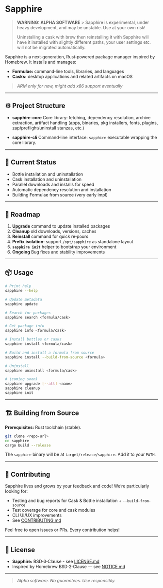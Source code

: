 # Sapphire

> **WARNING: ALPHA SOFTWARE** > Sapphire is experimental, under heavy development, and may be unstable. Use at your own risk!
>
> Uninstalling a cask with brew then reinstalling it with Sapphire will have it installed with slightly different paths, your user settings etc. will not be migrated automatically.

Sapphire is a next‑generation, Rust‑powered package manager inspired by Homebrew. It installs and manages:

- **Formulae:** command‑line tools, libraries, and languages  
- **Casks:** desktop applications and related artifacts on macOS

> _ARM only for now, might add x86 support eventually_

---

## ⚙️ Project Structure

- **sapphire‑core** Core library: fetching, dependency resolution, archive extraction, artifact handling (apps, binaries, pkg installers, fonts, plugins, zap/preflight/uninstall stanzas, etc.)

- **sapphire‑cli** Command‑line interface: `sapphire` executable wrapping the core library.

---

## 🚧 Current Status

- Bottle installation and uninstallation  
- Cask installation and uninstallation
- Parallel downloads and installs for speed  
- Automatic dependency resolution and installation
- Building Formulae from source (very early impl)

---

## 🚀 Roadmap

1. **Upgrade** command to update installed packages  
2. **Cleanup** old downloads, versions, caches  
3. **Reinstall** command for quick re‑pours  
4. **Prefix isolation:** support `/opt/sapphire` as standalone layout  
5. **`sapphire init`** helper to bootstrap your environment
6. **Ongoing** Bug fixes and stability improvements

---

## 📦 Usage

```sh
# Print help
sapphire --help

# Update metadata
sapphire update

# Search for packages
sapphire search <formula/cask>

# Get package info
sapphire info <formula/cask>

# Install bottles or casks
sapphire install <formula/cask>

# Build and install a formula from source
sapphire install --build-from-source <formula>

# Uninstall
sapphire uninstall <formula/cask>

# (coming soon)
sapphire upgrade [--all] <name>
sapphire cleanup
sapphire init
````

-----

## 🏗️ Building from Source

**Prerequisites:** Rust toolchain (stable).

```sh
git clone <repo-url>
cd sapphire
cargo build --release
```

The `sapphire` binary will be at `target/release/sapphire`. Add it to your `PATH`.

-----

## 🤝 Contributing

Sapphire lives and grows by your feedback and code\! We’re particularly looking for:

  - Testing and bug reports for Cask & Bottle installation + `--build-from-source`
  - Test coverage for core and cask modules
  - CLI UI/UX improvements
  - See [CONTRIBUTING.md](https://www.google.com/search?q=CONTRIBUTING.md)

Feel free to open issues or PRs. Every contribution helps\!

-----

## 📄 License

  - **Sapphire:** BSD‑3‑Clause - see [LICENSE.md](LICENSE.md)
  - Inspired by Homebrew BSD‑2‑Clause — see [NOTICE.md](https://www.google.com/search?q=NOTICE.md)

-----

> *Alpha software. No guarantees. Use responsibly.*
